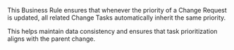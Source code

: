 This Business Rule ensures that whenever the priority of a Change Request is updated, all related Change Tasks automatically inherit the same priority.  

This helps maintain data consistency and ensures that task prioritization aligns with the parent change.

